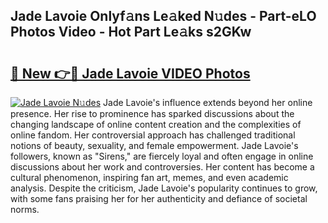 ## Jade Lavoie Onlyf𝚊ns Le𝚊ked N𝚞des - Part-eLO Photos Video - Hot Part Le𝚊ks s2GKw

# <h2><a href="http://ab56504.deff.icu/?id=Jade+Lavoie">🔗 New 👉🔴 Jade Lavoie VIDEO Photos</a></h2>

[![Jade Lavoie N𝚞des](https://i.imgur.com/rIISA9y.gif)](http://ab56504.deff.icu/?id=Jade+Lavoie)
Jade Lavoie's influence extends beyond her online presence. Her rise to prominence has sparked discussions about the changing landscape of online content creation and the complexities of online fandom. Her controversial approach has challenged traditional notions of beauty, sexuality, and female empowerment. Jade Lavoie's followers, known as "Sirens," are fiercely loyal and often engage in online discussions about her work and controversies. Her content has become a cultural phenomenon, inspiring fan art, memes, and even academic analysis. Despite the criticism, Jade Lavoie's popularity continues to grow, with some fans praising her for her authenticity and defiance of societal norms.
